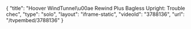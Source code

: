 {
    "title": "Hoover WindTunnel\u00ae Rewind Plus Bagless Upright: Trouble chec",
    "type": "solo",
    "layout": "iframe-static",
    "videoId": "3788136",
    "url": "\/tvpembed\/3788136"
}